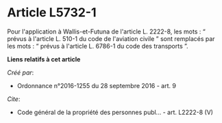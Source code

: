 # Article L5732-1

Pour l'application à Wallis-et-Futuna de l'article L. 2222-8, les mots : “ prévus à l'article L. 510-1 du code de l'aviation
civile ” sont remplacés par les mots : “ prévus à l'article L. 6786-1 du code des transports ”.

**Liens relatifs à cet article**

_Créé par_:

  - Ordonnance n°2016-1255 du 28 septembre 2016 - art. 9

_Cite_:

  - Code général de la propriété des personnes publ... - art. L2222-8 (V)
